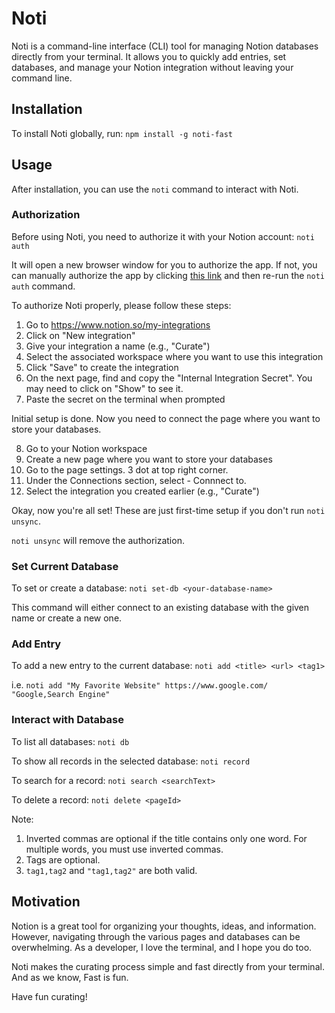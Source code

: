 # Noti

Noti is a command-line interface (CLI) tool for managing Notion databases directly from your terminal. It allows you to quickly add entries, set databases, and manage your Notion integration without leaving your command line.

## Installation

To install Noti globally, run: `npm install -g noti-fast`

## Usage

After installation, you can use the `noti` command to interact with Noti.

### Authorization

Before using Noti, you need to authorize it with your Notion account: `noti auth`

It will open a new browser window for you to authorize the app. If not, you can manually authorize the app by clicking [this link](https://www.notion.so/my-integrations) and then re-run the `noti auth` command.

To authorize Noti properly, please follow these steps:

1. Go to https://www.notion.so/my-integrations
2. Click on "New integration"
3. Give your integration a name (e.g., "Curate")
4. Select the associated workspace where you want to use this integration
5. Click "Save" to create the integration
6. On the next page, find and copy the "Internal Integration Secret". You may need to click on "Show" to see it.
7. Paste the secret on the terminal when prompted

Initial setup is done. Now you need to connect the page where you want to store your databases.

8. Go to your Notion workspace
9. Create a new page where you want to store your databases
10. Go to the page settings. 3 dot at top right corner.
11. Under the Connections section, select - Connnect to.
12. Select the integration you created earlier (e.g., "Curate")

Okay, now you're all set! These are just first-time setup if you don't run `noti unsync`.

`noti unsync` will remove the authorization.

### Set Current Database

To set or create a database: `noti set-db <your-database-name>`

This command will either connect to an existing database with the given name or create a new one.

### Add Entry

To add a new entry to the current database: `noti add <title> <url> <tag1>`

i.e. `noti add "My Favorite Website" https://www.google.com/ "Google,Search Engine"`

### Interact with Database

To list all databases: `noti db`

To show all records in the selected database: `noti record`

To search for a record: `noti search <searchText>`

To delete a record: `noti delete <pageId>`

Note:

1. Inverted commas are optional if the title contains only one word. For multiple words, you must use inverted commas.
2. Tags are optional.
3. `tag1,tag2` and `"tag1,tag2"` are both valid.

## Motivation

Notion is a great tool for organizing your thoughts, ideas, and information.
However, navigating through the various pages and databases can be overwhelming. As a developer, I love the terminal, and I hope you do too.

Noti makes the curating process simple and fast directly from your terminal. And as we know, Fast is fun.

Have fun curating!
